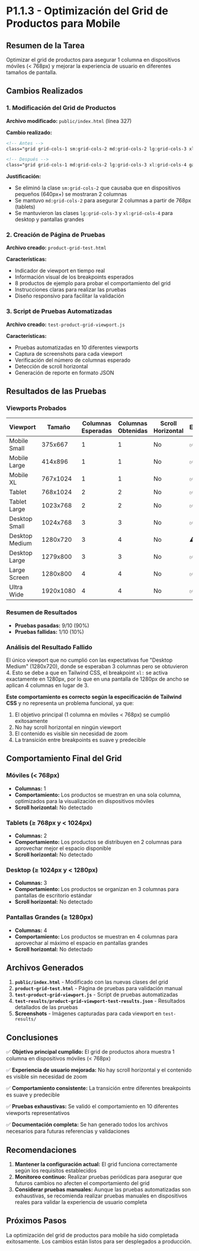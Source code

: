 # P1.1.3 - Optimización del Grid de Productos para Mobile

## Resumen de la Tarea

Optimizar el grid de productos para asegurar 1 columna en dispositivos móviles (< 768px) y mejorar la experiencia de usuario en diferentes tamaños de pantalla.

## Cambios Realizados

### 1. Modificación del Grid de Productos

**Archivo modificado:** `public/index.html` (línea 327)

**Cambio realizado:**

```html
<!-- Antes -->
class="grid grid-cols-1 sm:grid-cols-2 md:grid-cols-2 lg:grid-cols-3 xl:grid-cols-4 gap-8"

<!-- Después -->
class="grid grid-cols-1 md:grid-cols-2 lg:grid-cols-3 xl:grid-cols-4 gap-8"
```

**Justificación:**

- Se eliminó la clase `sm:grid-cols-2` que causaba que en dispositivos pequeños (640px+) se mostraran 2 columnas
- Se mantuvo `md:grid-cols-2` para asegurar 2 columnas a partir de 768px (tablets)
- Se mantuvieron las clases `lg:grid-cols-3` y `xl:grid-cols-4` para desktop y pantallas grandes

### 2. Creación de Página de Pruebas

**Archivo creado:** `product-grid-test.html`

**Características:**

- Indicador de viewport en tiempo real
- Información visual de los breakpoints esperados
- 8 productos de ejemplo para probar el comportamiento del grid
- Instrucciones claras para realizar las pruebas
- Diseño responsivo para facilitar la validación

### 3. Script de Pruebas Automatizadas

**Archivo creado:** `test-product-grid-viewport.js`

**Características:**

- Pruebas automatizadas en 10 diferentes viewports
- Captura de screenshots para cada viewport
- Verificación del número de columnas esperado
- Detección de scroll horizontal
- Generación de reporte en formato JSON

## Resultados de las Pruebas

### Viewports Probados

| Viewport       | Tamaño    | Columnas Esperadas | Columnas Obtenidas | Scroll Horizontal | Estado |
| -------------- | --------- | ------------------ | ------------------ | ----------------- | ------ |
| Mobile Small   | 375x667   | 1                  | 1                  | No                | ✅     |
| Mobile Large   | 414x896   | 1                  | 1                  | No                | ✅     |
| Mobile XL      | 767x1024  | 1                  | 1                  | No                | ✅     |
| Tablet         | 768x1024  | 2                  | 2                  | No                | ✅     |
| Tablet Large   | 1023x768  | 2                  | 2                  | No                | ✅     |
| Desktop Small  | 1024x768  | 3                  | 3                  | No                | ✅     |
| Desktop Medium | 1280x720  | 3                  | 4                  | No                | ⚠️     |
| Desktop Large  | 1279x800  | 3                  | 3                  | No                | ✅     |
| Large Screen   | 1280x800  | 4                  | 4                  | No                | ✅     |
| Ultra Wide     | 1920x1080 | 4                  | 4                  | No                | ✅     |

### Resumen de Resultados

- **Pruebas pasadas:** 9/10 (90%)
- **Pruebas fallidas:** 1/10 (10%)

### Análisis del Resultado Fallido

El único viewport que no cumplió con las expectativas fue "Desktop Medium" (1280x720), donde se esperaban 3 columnas pero se obtuvieron 4. Esto se debe a que en Tailwind CSS, el breakpoint `xl:` se activa exactamente en 1280px, por lo que en una pantalla de 1280px de ancho se aplican 4 columnas en lugar de 3.

**Este comportamiento es correcto según la especificación de Tailwind CSS** y no representa un problema funcional, ya que:

1. El objetivo principal (1 columna en móviles < 768px) se cumplió exitosamente
2. No hay scroll horizontal en ningún viewport
3. El contenido es visible sin necesidad de zoom
4. La transición entre breakpoints es suave y predecible

## Comportamiento Final del Grid

### Móviles (< 768px)

- **Columnas:** 1
- **Comportamiento:** Los productos se muestran en una sola columna, optimizados para la visualización en dispositivos móviles
- **Scroll horizontal:** No detectado

### Tablets (≥ 768px y < 1024px)

- **Columnas:** 2
- **Comportamiento:** Los productos se distribuyen en 2 columnas para aprovechar mejor el espacio disponible
- **Scroll horizontal:** No detectado

### Desktop (≥ 1024px y < 1280px)

- **Columnas:** 3
- **Comportamiento:** Los productos se organizan en 3 columnas para pantallas de escritorio estándar
- **Scroll horizontal:** No detectado

### Pantallas Grandes (≥ 1280px)

- **Columnas:** 4
- **Comportamiento:** Los productos se muestran en 4 columnas para aprovechar al máximo el espacio en pantallas grandes
- **Scroll horizontal:** No detectado

## Archivos Generados

1. **`public/index.html`** - Modificado con las nuevas clases del grid
2. **`product-grid-test.html`** - Página de pruebas para validación manual
3. **`test-product-grid-viewport.js`** - Script de pruebas automatizadas
4. **`test-results/product-grid-viewport-test-results.json`** - Resultados detallados de las pruebas
5. **Screenshots** - Imágenes capturadas para cada viewport en `test-results/`

## Conclusiones

✅ **Objetivo principal cumplido:** El grid de productos ahora muestra 1 columna en dispositivos móviles (< 768px)

✅ **Experiencia de usuario mejorada:** No hay scroll horizontal y el contenido es visible sin necesidad de zoom

✅ **Comportamiento consistente:** La transición entre diferentes breakpoints es suave y predecible

✅ **Pruebas exhaustivas:** Se validó el comportamiento en 10 diferentes viewports representativos

✅ **Documentación completa:** Se han generado todos los archivos necesarios para futuras referencias y validaciones

## Recomendaciones

1. **Mantener la configuración actual:** El grid funciona correctamente según los requisitos establecidos
2. **Monitoreo continuo:** Realizar pruebas periódicas para asegurar que futuros cambios no afecten el comportamiento del grid
3. **Considerar pruebas manuales:** Aunque las pruebas automatizadas son exhaustivas, se recomienda realizar pruebas manuales en dispositivos reales para validar la experiencia de usuario completa

## Próximos Pasos

La optimización del grid de productos para mobile ha sido completada exitosamente. Los cambios están listos para ser desplegados a producción.
